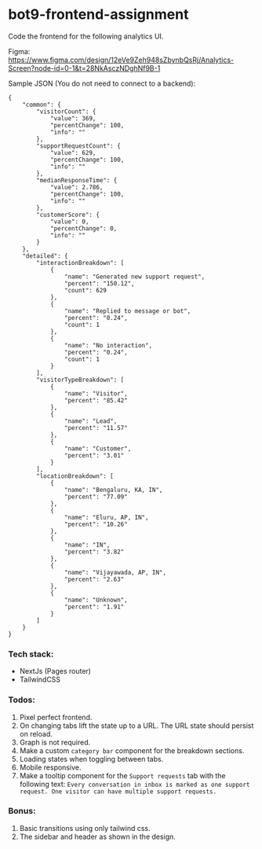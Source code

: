 # bot9-frontend-assignment
Code the frontend for the following analytics UI.

Figma: https://www.figma.com/design/12eVe9Zeh948sZbynbQsRj/Analytics-Screen?node-id=0-1&t=28NkAsczNDghNf9B-1

Sample JSON (You do not need to connect to a backend): 
```
{
    "common": {
        "visitorCount": {
            "value": 369,
            "percentChange": 100,
            "info": ""
        },
        "supportRequestCount": {
            "value": 629,
            "percentChange": 100,
            "info": ""
        },
        "medianResponseTime": {
            "value": 2.786,
            "percentChange": 100,
            "info": ""
        },
        "customerScore": {
            "value": 0,
            "percentChange": 0,
            "info": ""
        }
    },
    "detailed": {
        "interactionBreakdown": [
            {
                "name": "Generated new support request",
                "percent": "150.12",
                "count": 629
            },
            {
                "name": "Replied to message or bot",
                "percent": "0.24",
                "count": 1
            },
            {
                "name": "No interaction",
                "percent": "0.24",
                "count": 1
            }
        ],
        "visitorTypeBreakdown": [
            {
                "name": "Visitor",
                "percent": "85.42"
            },
            {
                "name": "Lead",
                "percent": "11.57"
            },
            {
                "name": "Customer",
                "percent": "3.01"
            }
        ],
        "locationBreakdown": [
            {
                "name": "Bengaluru, KA, IN",
                "percent": "77.09"
            },
            {
                "name": "Eluru, AP, IN",
                "percent": "10.26"
            },
            {
                "name": "IN",
                "percent": "3.82"
            },
            {
                "name": "Vijayawada, AP, IN",
                "percent": "2.63"
            },
            {
                "name": "Unknown",
                "percent": "1.91"
            }
        ]
    }
}
```

### Tech stack:
- NextJs (Pages router)
- TailwindCSS

### Todos:
1. Pixel perfect frontend.
2. On changing tabs lift the state up to a URL. The URL state should persist on reload.
3. Graph is not required.
4. Make a custom `category bar` component for the breakdown sections.
5. Loading states when toggling between tabs.
6. Mobile responsive.
7. Make a tooltip component for the `Support requests` tab with the following text: `Every conversation in inbox is marked as one support request. One visitor can have multiple support requests.`

### Bonus:
1. Basic transitions using only tailwind css.
2. The sidebar and header as shown in the design.
